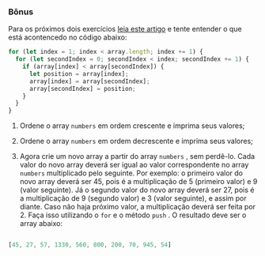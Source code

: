 ### Bônus

Para os próximos dois exercícios  [leia este artigo](http://devfuria.com.br/logica-de-programacao/introducao-ao-algoritmo-de-ordenacao-bubble-sort/) e tente entender o que está acontencedo no código abaixo:

```javascript
for (let index = 1; index < array.length; index += 1) {
  for (let secondIndex = 0; secondIndex < index; secondIndex += 1) {
    if (array[index] < array[secondIndex]) {
      let position = array[index];
      array[index] = array[secondIndex];
      array[secondIndex] = position;
    }
  }
}
```

1.  Ordene o array  `numbers`  em ordem crescente e imprima seus valores;
    
2.  Ordene o array  `numbers`  em ordem decrescente e imprima seus valores;
    
3.  Agora crie um novo array a partir do array  `numbers`  , sem perdê-lo. Cada valor do novo array deverá ser igual ao valor correspondente no array  `numbers`  multiplicado pelo seguinte. Por exemplo: o primeiro valor do novo array deverá ser 45, pois é a multiplicação de 5 (primeiro valor) e 9 (valor seguinte). Já o segundo valor do novo array deverá ser 27, pois é a multiplicação de 9 (segundo valor) e 3 (valor seguinte), e assim por diante. Caso não haja próximo valor, a multiplicação deverá ser feita por 2. Faça isso utilizando o  `for`  e o método  `push`  . O resultado deve ser o array abaixo:
    

```javascript

[45, 27, 57, 1330, 560, 800, 200, 70, 945, 54]
```
